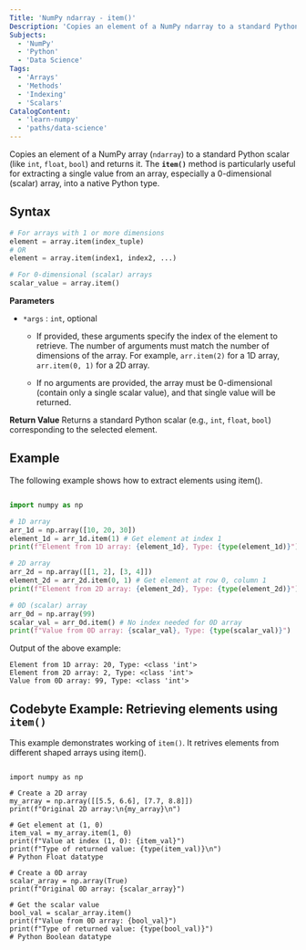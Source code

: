 ```yaml
---
Title: 'NumPy ndarray - item()'
Description: 'Copies an element of a NumPy ndarray to a standard Python scalar and returns it.'
Subjects: 
  - 'NumPy'
  - 'Python'
  - 'Data Science'
Tags: 
  - 'Arrays'
  - 'Methods'
  - 'Indexing'
  - 'Scalars'
CatalogContent:
  - 'learn-numpy'
  - 'paths/data-science'
---
```


Copies an element of a NumPy array (`ndarray`) to a standard Python scalar (like `int`, `float`, `bool`) and returns it. The **`item()`** method is particularly useful for extracting a single value from an array, especially a 0-dimensional (scalar) array, into a native Python type.

## Syntax

```py
# For arrays with 1 or more dimensions
element = array.item(index_tuple) 
# OR
element = array.item(index1, index2, ...)

# For 0-dimensional (scalar) arrays
scalar_value = array.item()
```

**Parameters**
- `*args` : `int`, optional

    - If provided, these arguments specify the index of
    the element to retrieve. The number of arguments must match the number of dimensions of the array. For example, `arr.item(2)` for a 1D array, `arr.item(0, 1)` for a 2D array.

    - If no arguments are provided, the array must be 0-dimensional (contain only a single scalar value), and that single value will be returned.

**Return Value**
Returns a standard Python scalar (e.g., `int`, `float`, `bool`) corresponding to the selected element.

## Example
The following example shows how to extract elements using item().

```py

import numpy as np

# 1D array
arr_1d = np.array([10, 20, 30])
element_1d = arr_1d.item(1) # Get element at index 1
print(f"Element from 1D array: {element_1d}, Type: {type(element_1d)}")

# 2D array
arr_2d = np.array([[1, 2], [3, 4]])
element_2d = arr_2d.item(0, 1) # Get element at row 0, column 1
print(f"Element from 2D array: {element_2d}, Type: {type(element_2d)}")

# 0D (scalar) array
arr_0d = np.array(99)
scalar_val = arr_0d.item() # No index needed for 0D array
print(f"Value from 0D array: {scalar_val}, Type: {type(scalar_val)}")
```
Output of the above example:

```shell
Element from 1D array: 20, Type: <class 'int'>
Element from 2D array: 2, Type: <class 'int'>
Value from 0D array: 99, Type: <class 'int'>
```

## Codebyte Example: Retrieving elements using `item()`
This example demonstrates working of `item()`. It retrives elements from different shaped arrays using item().

```codebyte/python

import numpy as np

# Create a 2D array
my_array = np.array([[5.5, 6.6], [7.7, 8.8]])
print(f"Original 2D array:\n{my_array}\n")

# Get element at (1, 0)
item_val = my_array.item(1, 0) 
print(f"Value at index (1, 0): {item_val}")
print(f"Type of returned value: {type(item_val)}\n") 
# Python Float datatype

# Create a 0D array
scalar_array = np.array(True) 
print(f"Original 0D array: {scalar_array}")

# Get the scalar value
bool_val = scalar_array.item()
print(f"Value from 0D array: {bool_val}")
print(f"Type of returned value: {type(bool_val)}")
# Python Boolean datatype

```